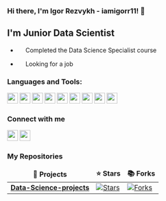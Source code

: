 ### Hi there, I'm Igor Rezvykh - iamigorr11! 👋

## I'm Junior Data Scientist 

- <p> <a> <img src="https://github.com/iamigorr11/iamigorr11/assets/134969236/dd6bc27c-c161-495c-8b6e-ec4164cd29a6" height=15> Completed the Data Science Specialist course </a> </p>    
- <p> <a> <img src="https://github.com/iamigorr11/iamigorr11/assets/134969236/75d9a9b3-24f2-4dab-b78d-a94afef7e1e3" height=15> Looking for a job </a> </p>  

### Languages and Tools:
<p> <a> <img src="https://img.shields.io/badge/python-3670A0?style=for-the-badge&logo=python&logoColor=ffdd54" height=25> </a>
<a> <img src="https://img.shields.io/badge/pandas-%23150458.svg?style=for-the-badge&logo=pandas&logoColor=white" height=25> </a> 
<a> <img src="https://img.shields.io/badge/Matplotlib-%23ffffff.svg?style=for-the-badge&logo=Matplotlib&logoColor=black" height=25> </a> 
<a> <img src="https://img.shields.io/badge/numpy-%23013243.svg?style=for-the-badge&logo=numpy&logoColor=white" height=25> </a> 
<a> <img src="https://img.shields.io/badge/scikit--learn-%23F7931E.svg?style=for-the-badge&logo=scikit-learn&logoColor=white" height=25> </a>
<a> <img src="https://img.shields.io/badge/SciPy-%230C55A5.svg?style=for-the-badge&logo=scipy&logoColor=%white" height=25> </a> 
<a> <img src="https://img.shields.io/badge/TensorFlow-%23FF6F00.svg?style=for-the-badge&logo=TensorFlow&logoColor=white" height=25> </a>
<a> <img src="https://img.shields.io/badge/Keras-%23D00000.svg?style=for-the-badge&logo=Keras&logoColor=white" height=25> </a> 
<a> <img src="https://img.shields.io/badge/postgres-%23316192.svg?style=for-the-badge&logo=postgresql&logoColor=white" height=25> </a></p>

### Connect with me
<p> <a href="https://www.linkedin.com/in/igor-rezvykh/"><img src="https://img.shields.io/badge/linkedin-%230077B5.svg?style=for-the-badge&logo=linkedin&logoColor=white" height=25></a>
<a href="https://t.me/iamigorr"><img src="https://img.shields.io/badge/Telegram-2CA5E0?style=for-the-badge&logo=telegram&logoColor=white" height=25></a> </p>


<h3>My Repositories</h3>

<table width=100%>
  <thead align="center">
    <tr border: none;>
      <td><b>🎁 Projects</b></td>
      <td><b>⭐ Stars</b></td>
      <td><b>📚 Forks</b></td>
    </tr>
  </thead>
  <tbody>

<tr>
      <td><a href="https://github.com/iamigorr11/Data-Science-projects"><b>Data-Science-projects</b></a></td>
      <td><a href="https://github.com/iamigorr11/Data-Science-projects/stargazers"><img alt="Stars" src="https://img.shields.io/github/stars/akylson/Terraform_Projects?style=flat-square&labelColor=343b41"/></a></td>
      <td><a href="https://github.com/iamigorr11/Data-Science-projects/network/members"><img alt="Forks" src="https://img.shields.io/github/forks/akylson/Terraform_Projects?style=flat-square&labelColor=343b41"/></a></td>
</tr>    

  </tbody>
</table>

